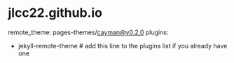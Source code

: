 # jlcc22.github.io

remote_theme: pages-themes/cayman@v0.2.0
plugins:
- jekyll-remote-theme # add this line to the plugins list if you already have one
